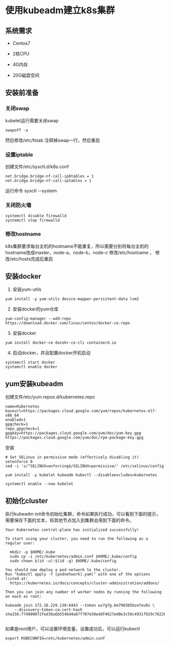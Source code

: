 # 使用kubeadm建立k8s集群

## 系统需求
* Centos7

* 2核CPU

* 4G内存

* 20G磁盘空间
## 安装前准备
### 关闭swap
kubelet运行需要关闭swap
```
swapoff -a
```
然后修改/etc/fstab 注释掉swap一行，然后重启

### 设置iptable
创建文件/etc/sysctl.d/k8s.conf
```
net.bridge.bridge-nf-call-ip6tables = 1
net.bridge.bridge-nf-call-iptables = 1
```
运行命令 sysctl --system

### 关闭防火墙
```
systemctl disable firewalld
systemctl stop firewalld
```
### 修改hostname
k8s集群要求每台主机的hostname不能重复，所以需要分别将每台主机的hostname改成master，node-a，node-b，node-c
修改/etc/hostname ， 修改/etc/hosts完成后重启




## 安装docker
1. 安装yum-utils
```
yum install -y yum-utils device-mapper-persistent-data lvm2
```
2. 安装docker的yum仓库
```
yum-config-manager --add-repo https://download.docker.com/linux/centos/docker-ce.repo
```
3. 安装docker
```
yum install docker-ce docekr-ce-cli containerd.io
```
4. 启动docker，并且配置docker开机启动
```
systemctl start docker
systemctl enable docker
```





## yum安装kubeadm
创建文件/etc/yum.repos.d/kubernetes.repo
```
name=Kubernetes
baseurl=https://packages.cloud.google.com/yum/repos/kubernetes-el7-x86_64
enabled=1
gpgcheck=1
repo_gpgcheck=1
gpgkey=https://packages.cloud.google.com/yum/doc/yum-key.gpg https://packages.cloud.google.com/yum/doc/rpm-package-key.gpg
```
安装
```
# Set SELinux in permissive mode (effectively disabling it)
setenforce 0
sed -i 's/^SELINUX=enforcing$/SELINUX=permissive/' /etc/selinux/config

yum install -y kubelet kubeadm kubectl --disableexcludes=kubernetes

systemctl enable --now kubelet
```


## 初始化cluster
执行kubeadm init命令初始化集群，命令如果执行成功，可以看到下面的提示，需要保存下面的文本，将其他节点加入到集群会用到下面的命令。
```
Your Kubernetes control-plane has initialized successfully!

To start using your cluster, you need to run the following as a regular user:

  mkdir -p $HOME/.kube
  sudo cp -i /etc/kubernetes/admin.conf $HOME/.kube/config
  sudo chown $(id -u):$(id -g) $HOME/.kube/config

You should now deploy a pod network to the cluster.
Run "kubectl apply -f [podnetwork].yaml" with one of the options listed at:
  https://kubernetes.io/docs/concepts/cluster-administration/addons/

Then you can join any number of worker nodes by running the following on each as root:

kubeadm join 172.16.229.138:6443 --token ws7g7g.bm790385bzefeu9z \
    --discovery-token-ca-cert-hash sha256:774980072fed36a6b5546d4a67f707e50eddf4627ed0e3c59c4931f929c76226


```

如果是root用户，可以设置环境变量，设置成功后，可以运行kubectl
```
export KUBECONFIG=/etc/kubernetes/admin.conf
```